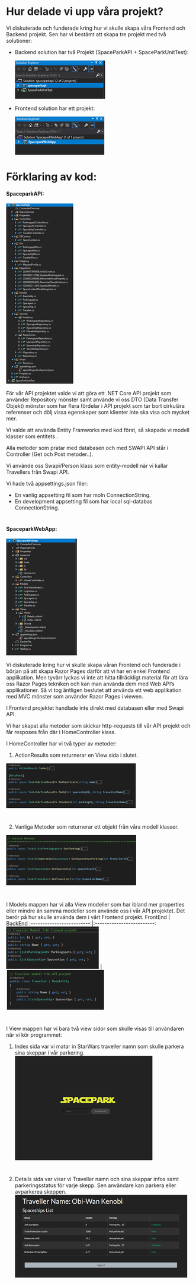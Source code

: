 # Hur delade vi upp våra projekt?

Vi diskuterade och funderade kring hur vi skulle skapa våra Frontend och Backend projekt. 
Sen har vi bestämt att skapa tre projekt med två solutioner:

  - Backend solution har två Projekt (SpaceParkAPI + SpaceParkUnitTest):

    ![alt BE Sol](https://github.com/PGBSNH19/spacepark-grupp-6-spacepark/blob/master/Documentation/Bilder/BE%20Sol.png?raw=true)
    
  - Frontend solution har ett projekt:
 
    ![alt BE Sol](https://github.com/PGBSNH19/spacepark-grupp-6-spacepark/blob/master/Documentation/Bilder/FE%20Sol.png?raw=true)


# Förklaring av kod: 
 #### SpaceparkAPI: 
   ![alt BE Sol]( https://github.com/PGBSNH19/spacepark-grupp-6-spacepark/blob/master/Documentation/Bilder/BE%20Files.png?raw=true) 
   
   För vår API projektet valde vi att göra ett .NET Core API projekt som använder Repository mönster samt använde vi oss DTO (Data Transfer Objekt) mönster som har flera fördelar i API projekt som tar bort cirkulära referenser och dölj vissa egenskaper som klienter inte ska visa och mycket mer.
   
   Vi valde att använda Entity Framworks med kod först, så  skapade vi modell klasser som entitets .
   
   Alla metoder som pratar med databasen och med SWAPI API står i Controller (Get och Post metoder..).

Vi använde oss Swapi/Person klass som entity-modell när vi kallar Travellers från Swapi API.

Vi hade två appsettings.json filer: 
-	En vanlig appsetting fil som har moln ConnectionString.
-	En development appsetting fil som har local sql-databas ConnectionString.
#
#
 #### SpaceparkWebApp:
![alt BE Sol]( https://github.com/PGBSNH19/spacepark-grupp-6-spacepark/blob/master/Documentation/Bilder/FE%20Files.png?raw=true) 

Vi diskuterade kring hur vi skulle skapa våran Frontend och funderade i början på att skapa Razor Pages därför att vi har en enkel Frontend applikation. Men tyvärr lyckas vi inte att hitta tillräckligt material för att lära oss Razor Pages tekniken och kan man använda dem med Web API’s applikationer. Så vi tog äntligen beslutet att använda ett web applikation med MVC mönster som använder Razor Pages i viewen. 

I Frontend projektet handlade inte direkt med databasen eller med Swapi API.

Vi har skapat alla metoder som skickar http-requests till vår API projekt och får resposes från där i HomeController klass.

 I HomeController har vi två typer av metoder:
 1.	ActionResults som returnerar en View sida i slutet.
 
![alt BE Sol](https://github.com/PGBSNH19/spacepark-grupp-6-spacepark/blob/master/Documentation/Bilder/FE%20HomeController1.png?raw=true) 

#
2.	Vanliga Metoder som returnerar ett objekt från våra modell klasser.

![alt BE Sol](https://github.com/PGBSNH19/spacepark-grupp-6-spacepark/blob/master/Documentation/Bilder/FE%20HomeController2.png?raw=true) 

#
#
I Models mappen har vi alla View modeller som har ibland mer properties eller mindre än samma modeller som använde oss i vår API projektet. Det berör på hur skulle använda dem i vårt Frontend projekt. 
FrontEnd         |  BackEnd
:-------------------------:|:-------------------------:
![alt BE Sol](https://github.com/PGBSNH19/spacepark-grupp-6-spacepark/blob/master/Documentation/Bilder/BE%20Traveller.png?raw=true)   |  ![alt BE Sol](https://github.com/PGBSNH19/spacepark-grupp-6-spacepark/blob/master/Documentation/Bilder/FE%20Traveller.png?raw=true) 
#
#
I View mappen har vi bara två view sidor som skulle visas till användaren när vi kör programmet:
1.	Index sida var vi matar in StarWars traveller namn som skulle parkera sina skeppar i vår parkering. 
![alt BE Sol](https://github.com/PGBSNH19/spacepark-grupp-6-spacepark/blob/master/Documentation/Bilder/FE%20Index.png?raw=true) 

#
2.	Details sida var visar vi Traveller namn och sina skeppar infos samt parkeringsstatus för varje skepp. Sen användare kan parkera eller avparkerea skeppen.  
![alt BE Sol](https://github.com/PGBSNH19/spacepark-grupp-6-spacepark/blob/master/Documentation/Bilder/FE%20Details.png?raw=true) 


   










